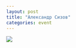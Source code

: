 ```yaml
---
layout: post
title: "Александр Сизов"
categories: event
---
```

![](https://pics.livejournal.com/quillcraft/pic/000gdcte)
